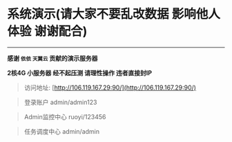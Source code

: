 # 系统演示(请大家不要乱改数据 影响他人体验 谢谢配合)
- - -
**感谢 `依依` `天翼云` 贡献的演示服务器**

**2核4G 小服务器 经不起压测 请理性操作 违者直接封IP**

> 访问地址: [http://106.119.167.29:90/](http://106.119.167.29:90/)

> 登录账户 admin/admin123

> Admin监控中心 ruoyi/123456

> 任务调度中心 admin/admin
